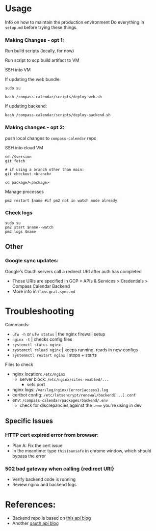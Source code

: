 # Usage

Info on how to maintain the production environment
Do everything in `setup.md` before trying these things.

### Making Changes - opt 1:

Run build scripts (locally, for now)

Run script to scp build artifact to VM

SSH into VM

If updating the web bundle:

```
sudo su

bash /compass-calendar/scripts/deploy-web.sh
```

If updating backend:

```
bash /compass-calendar/scripts/deploy-backend.sh
```

### Making changes - opt 2:

push local changes to `compass-calendar` repo

SSH into cloud VM

```
cd /$version
git fetch

# if using a branch other than main:
git checkout <branch>

cd package/<package>
```

Manage processes

```
pm2 restart $name #if pm2 not in watch mode already
```

### Check logs

```
sudo su
pm2 start $name--watch
pm2 logs $name
```

## Other

### Google sync updates:

Google's Oauth servers call a redirect URI after auth has completed

- Those URIs are specified in GCP > APIs & Services > Credentials > Compass Calendar Backend
- More info in `flow.gcal.sync.md`

# Troubleshooting

Commands:

- `ufw -h` or `ufw status` | the nginx firewall setup
- `nginx -t` | checks config files
- `systemctl status nginx`
- `systemctl reload nginx` | keeps running, reads in new configs
- `systemmctl restart nginx` | stops + starts

Files to check

- nginx location: `/etc/nginx`
  - server block: `/etc/nginx/sites-enabled/...`
    - sets port
- nginx logs: `/var/log/nginx/{error|access}.log`
- certbot config: `/etc/letsencrypt/renewal/backend[...].conf`
- env: `/compass-calendar/packages/backend/.env`
  - check for discrepancies against the `.env` you're using in dev

## Specific Issues

### HTTP cert expired error from browser:

- Plan A: Fix the cert issue
- In the meantime: type `thisisunsafe` in chrome window, which should bypass the error

### 502 bad gateway when calling {redirect URI}

- Verify backend code is running
- Review nginx and backend logs

# References:

- Backend repo is based on [this api blog](https://www.toptal.com/express-js/nodejs-typescript-rest-api-pt-1)
- Another [oauth api blog](https://auth0.com/blog/node-js-and-typescript-tutorial-build-a-crud-api/)
